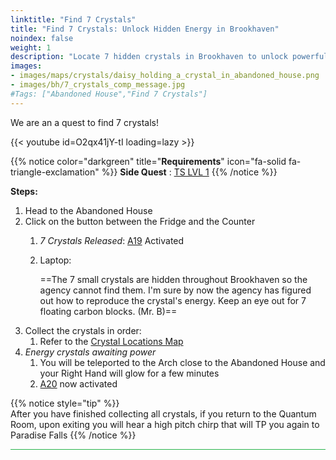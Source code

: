 ```yaml
---
linktitle: "Find 7 Crystals"
title: "Find 7 Crystals: Unlock Hidden Energy in Brookhaven"
noindex: false
weight: 1
description: "Locate 7 hidden crystals in Brookhaven to unlock powerful energy and secrets. Follow this detailed quest guide with steps and visuals."
images: 
- images/maps/crystals/daisy_holding_a_crystal_in_abandoned_house.png
- images/bh/7_crystals_comp_message.jpg
#Tags: ["Abandoned House","Find 7 Crystals"]
---
```


We are an a quest to find 7 crystals!

{{< youtube id=O2qx41jY-tI loading=lazy >}}


{{% notice color="darkgreen" title="**Requirements**" icon="fa-solid fa-triangle-exclamation"  %}}
**Side Quest** : [TS LVL 1](/lore/special_tools/ts_lvl1)
{{% /notice %}}

**Steps:**

1. Head to the Abandoned House
2. Click on the button between the Fridge and the Counter
	1. _7 Crystals Released_: [A19](/casebook/light_panel#a19) Activated
	2. Laptop:
	
		==The 7 small crystals are hidden throughout Brookhaven so the agency cannot find them. I'm sure by now the agency has figured out how to reproduce the crystal's energy. Keep an eye out for 7 floating carbon blocks. (Mr. B)==
3. Collect the crystals in order:
	1. Refer to the [Crystal Locations Map](map/crystals)
4. _Energy crystals awaiting power_
	1. You will be teleported to the Arch close to the Abandoned House and your Right Hand will glow for a few minutes
	2. [A20](/casebook/light_panel#a20) now activated



{{% notice style="tip" %}}	
After you have finished collecting all crystals, if you return to the Quantum Room, upon exiting you will hear a high pitch chirp that will TP you again to Paradise Falls
{{% /notice %}}

<hr style="background-color: #28b44c" size=8>
